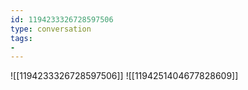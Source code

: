 ```yaml
---
id: 1194233326728597506
type: conversation
tags:
- 
---
```

![[1194233326728597506]]
![[1194251404677828609]]

